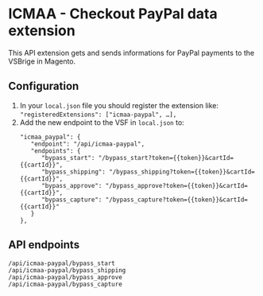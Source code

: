 # ICMAA - Checkout PayPal data extension

This API extension gets and sends informations for PayPal payments to the VSBrige in Magento.

## Configuration

1. In your `local.json` file you should register the extension like:
   `"registeredExtensions": ["icmaa-paypal", …],`
2. Add the new endpoint to the VSF in `local.json` to:
   ```
   "icmaa_paypal": {
      "endpoint": "/api/icmaa-paypal",
      "endpoints": {
         "bypass_start": "/bypass_start?token={{token}}&cartId={{cartId}}",
         "bypass_shipping": "/bypass_shipping?token={{token}}&cartId={{cartId}}",
         "bypass_approve": "/bypass_approve?token={{token}}&cartId={{cartId}}",
         "bypass_capture": "/bypass_capture?token={{token}}&cartId={{cartId}}"
      }
   },
   ```

## API endpoints
```
/api/icmaa-paypal/bypass_start
/api/icmaa-paypal/bypass_shipping
/api/icmaa-paypal/bypass_approve
/api/icmaa-paypal/bypass_capture
```
